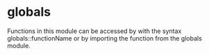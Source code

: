 # globals
Functions in this module can be accessed by with the syntax globals::functionName or by importing the function from the globals module.